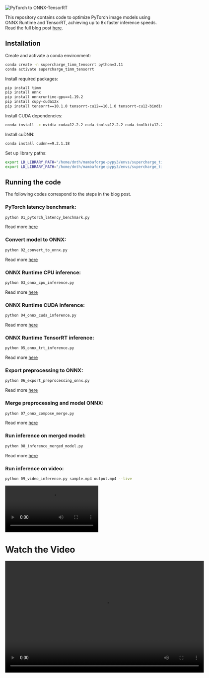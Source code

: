 ![PyTorch to ONNX-TensorRT](https://dicksonneoh.com/images/portfolio/supercharge_your_pytorch_image_models/post_image.png)

This repository contains code to optimize PyTorch image models using ONNX Runtime and TensorRT, achieving up to 8x faster inference speeds. Read the full blog post [here](https://dicksonneoh.com/portfolio/supercharge_your_pytorch_image_models/).


## Installation
Create and activate a conda environment:

```bash
conda create -n supercharge_timm_tensorrt python=3.11
conda activate supercharge_timm_tensorrt
```
 Install required packages:


```bash
pip install timm
pip install onnx
pip install onnxruntime-gpu==1.19.2
pip install cupy-cuda12x
pip install tensorrt==10.1.0 tensorrt-cu12==10.1.0 tensorrt-cu12-bindings==10.1.0 tensorrt-cu12-libs==10.1.0
```

Install CUDA dependencies:
```bash
conda install -c nvidia cuda=12.2.2 cuda-tools=12.2.2 cuda-toolkit=12.2.2 cuda-version=12.2 cuda-command-line-tools=12.2.2 cuda-compiler=12.2.2 cuda-runtime=12.2.2
```

Install cuDNN:
```bash
conda install cudnn==9.2.1.18
```

Set up library paths:
```bash
export LD_LIBRARY_PATH="/home/dnth/mambaforge-pypy3/envs/supercharge_timm_tensorrt/lib:$LD_LIBRARY_PATH"
export LD_LIBRARY_PATH="/home/dnth/mambaforge-pypy3/envs/supercharge_timm_tensorrt/lib/python3.11/site-packages/tensorrt_libs:$LD_LIBRARY_PATH"
```

## Running the code

The following codes correspond to the steps in the blog post.

### PyTorch latency benchmark:
   ```bash
   python 01_pytorch_latency_benchmark.py
   ```
Read more [here](https://dicksonneoh.com/portfolio/supercharge_your_pytorch_image_models//#-baseline-latency)

### Convert model to ONNX:
   ```bash
   python 02_convert_to_onnx.py
   ```
Read more [here](https://dicksonneoh.com/portfolio/supercharge_your_pytorch_image_models//#-convert-to-onnx)

### ONNX Runtime CPU inference:
   ```bash
   python 03_onnx_cpu_inference.py
   ```
Read more [here](https://dicksonneoh.com/portfolio/supercharge_your_pytorch_image_models//#-onnx-runtime-on-cpu)

### ONNX Runtime CUDA inference:
   ```bash
   python 04_onnx_cuda_inference.py
   ```
Read more [here](https://dicksonneoh.com/portfolio/supercharge_your_pytorch_image_models//#-onnx-runtime-on-cuda)

### ONNX Runtime TensorRT inference:
   ```bash
   python 05_onnx_trt_inference.py
   ```
Read more [here](https://dicksonneoh.com/portfolio/supercharge_your_pytorch_image_models//#-onnx-runtime-on-tensorrt)

### Export preprocessing to ONNX:
   ```bash
   python 06_export_preprocessing_onnx.py
   ```
Read more [here](https://dicksonneoh.com/portfolio/supercharge_your_pytorch_image_models//#-bake-pre-processing-into-onnx)

### Merge preprocessing and model ONNX:
   ```bash
   python 07_onnx_compose_merge.py
   ```
Read more [here](https://dicksonneoh.com/portfolio/supercharge_your_pytorch_image_models//#-bake-pre-processing-into-onnx)

### Run inference on merged model:
   ```bash
   python 08_inference_merged_model.py
   ```
Read more [here](https://dicksonneoh.com/portfolio/supercharge_your_pytorch_image_models//#-bake-pre-processing-into-onnx)

### Run inference on video:
   ```bash
   python 09_video_inference.py sample.mp4 output.mp4 --live 
   ```

<video src="https://github.com/dnth/supercharge-your-pytorch-image-models-blogpost/raw/refs/heads/main/output.mp4"></video>

<!DOCTYPE html>
<html lang="en">
<head>
    <meta charset="UTF-8">
    <meta name="viewport" content="width=device-width, initial-scale=1.0">
    <title>Video Player</title>
</head>
<body>
    <h1>Watch the Video</h1>
    <video width="640" height="360" controls>
        <source src="https://github.com/dnth/supercharge-your-pytorch-image-models-blogpost/raw/refs/heads/main/output.mp4" type="video/mp4">
        Your browser does not support the video tag.
    </video>
</body>
</html>

<!-- # Pytorch to ONNX-TensorRT

This repository contains a script to convert a PyTorch model to ONNX format and then to TensorRT format.

## Prerequisites

- PyTorch
- ONNX
- TensorRT

## Installation
For simplicity, I'll use a conda environment with Python 3.11.

Setup conda environment:
```bash
conda create -n pt-to-onnx-tensorrt python=3.11
conda activate pt-to-onnx-tensorrt
```


1. Install CUDA components:
   ```bash
   conda install -y -c nvidia cuda=12.2.2 cuda-tools=12.2.2 cuda-toolkit=12.2.2 cuda-version=12.2 cuda-command-line-tools=12.2.2 cuda-compiler=12.2.2 cuda-runtime=12.2.2
   ```

2. Install cuDNN:
   ```bash
   conda install cudnn==9.2.1.18
   ```

3. Install ONNX Runtime GPU:
   ```bash
   pip install -U onnxruntime-gpu==1.19.2
   ```
4. Install TensorRT:
   ```bash
   pip install tensorrt==10.1.0 tensorrt-cu12==10.1.0 tensorrt-cu12-bindings==10.1.0 tensorrt-cu12-libs==10.1.0
   ```

5. Install TIMM:
   ```bash
   pip install timm, onnx, cupy
   ```

6. Set up library paths:
   ```bash
   export LD_LIBRARY_PATH="/path/to/your/conda/env/lib:$LD_LIBRARY_PATH"
   export LD_LIBRARY_PATH="/path/to/your/conda/env/lib/python3.11/site-packages/tensorrt_libs:$LD_LIBRARY_PATH"
   ```
   Note: Adjust the paths according to your Conda environment location.


## Notebooks
Benchmark notebooks:
- [Benchmark TIMM](./notebooks/benchmark_timm.ipynb)
- [Benchmark ONNX Runtime CPU](./notebooks/benchmark_onnxruntime_cpu.ipynb)
- [Benchmark ONNX Runtime GPU](./notebooks/benchmark_onnxruntime_gpu.ipynb)
- [Benchmark TensorRT](./notebooks/benchmark_tensorrt.ipynb)


Conversion notebooks:
- [Pytorch to ONNX](./notebooks/pytorch_to_onnx.ipynb)
- [ONNX to TensorRT](./notebooks/onnx_to_tensorrt.ipynb)     -->
